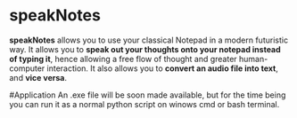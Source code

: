 # speakNotes
**speakNotes** allows you to use your classical Notepad in a modern futuristic way. It allows you to **speak out your thoughts onto your notepad instead of typing it**, hence allowing a free flow of thought and greater human-computer interaction.
It also allows you to **convert an audio file into text**, and **vice versa**.

#Application
An .exe file will be soon made available, but for the time being you can run it as a normal python script on winows cmd or bash terminal.
